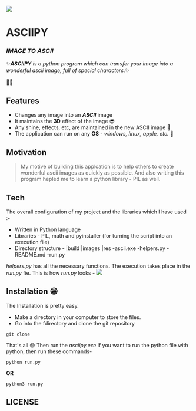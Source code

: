 ![](https://github.com/Shreejan-35/ASCIIPY/blob/master/res/ASCIIPY.png)
# ASCIIPY
### _IMAGE TO ASCII_

✨***ASCIIPY** is a python program which can transfer your image into a wonderful ascii image, full of special characters.*✨

🎉🎊
## Features
- Changes any image into an ***ASCII*** image 
- It maintains the **3D** effect of the image 😎
- Any shine, effects, etc, are maintained in the new ASCII image 🤩
- The application can run on any **OS** - *windows, linux, apple, etc.* 🤯

## Motivation
> My motive of building this applcation
> is to help others to create wonderful 
> ascii images as quickly as possible.
> And also writing this program hepled
> me to learn a python library - PIL as well.

## Tech
The overall configuration of my project and the libraries which I have used :-

- Written in Python language
- Libraries - PIL, math and pyinstaller (for turning the script into an execution file)
- Directory structure - 
    |build
    |images
    |res
    -ascii.exe
    -helpers.py
    -README.md
    -run.py

*helpers.py* has all the necessary functions. The execution takes place in the *run.py* fie.
This is how *run.py* looks - 
![](https://github.com/Shreejan-35/ASCIIPY/blob/master/res/runImg.png)

## Installation 😁
The Installation is pretty easy.
- Make a directory in your computer to store the files.
- Go into the fdirectory and clone the git repository
```
git clone 
```
That's all 😃
Then run the *asciipy.exe*
If you want to run the python file with python, then run these commands- 
```
python run.py
```
**OR**
```
python3 run.py
```

## LICENSE
